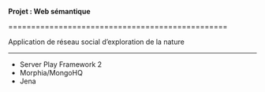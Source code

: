 **Projet : Web sémantique**

================================================

Application de réseau social d’exploration de la nature

------------------------------------------------

* Server Play Framework 2
* Morphia/MongoHQ
* Jena
